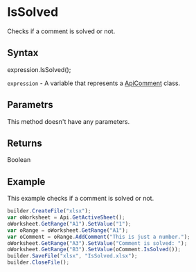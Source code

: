 # IsSolved

Checks if a comment is solved or not.

## Syntax

expression.IsSolved();

`expression` - A variable that represents a [ApiComment](../ApiComment.md) class.

## Parametrs

This method doesn't have any parameters.

## Returns

Boolean

## Example

This example checks if a comment is solved or not.

```javascript
builder.CreateFile("xlsx");
var oWorksheet = Api.GetActiveSheet();
oWorksheet.GetRange("A1").SetValue("1");
var oRange = oWorksheet.GetRange("A1");
var oComment = oRange.AddComment("This is just a number.");
oWorksheet.GetRange("A3").SetValue("Comment is solved: ");
oWorksheet.GetRange("B3").SetValue(oComment.IsSolved());
builder.SaveFile("xlsx", "IsSolved.xlsx");
builder.CloseFile();
```